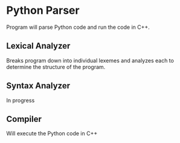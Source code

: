 # Python Parser
Program will parse Python code and run the code in C++.

## Lexical Analyzer
Breaks program down into individual lexemes and analyzes each to determine the structure of the program.

## Syntax Analyzer
In progress

## Compiler
Will execute the Python code in C++
